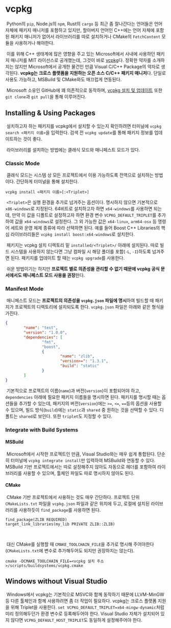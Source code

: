 # vcpkg

&nbsp;Python의 `pip`, Node.js의 `npm`, Rust의 `cargo` 등 최근 좀 잘나간다는 언어들은 언어 자체에 패키지 매니저를 포함하고 있지만, 할아버지 언어인 C++에는 언어 자체에 포함된 패키지 매니저가 없어서 라이브러리를 따로 설치하거나 CMake의 `FetchContent` 모듈을 사용하거나 해야한다.


&nbsp;이를 위해 C++ 생태계에 많은 영향을 주고 있는 Microsoft에서 사내에 사용하던 패키지 매니저를 MIT 라이선스로 공개했는데, 그것이 바로 [vcpkg](https://vcpkg.io/en/)다. 정확한 약자를 소개하지는 않지만 Microsoft에서 공개한 물건인 만큼 Visual C/C++ Package의 약자로 생각된다. **vcpkg는 크로스 플랫폼을 지원하는 오픈 소스 C/C++ 패키지 매니저**다. 단일로 사용도 가능하고, MSBuild 및 CMake와도 매끄럽게 연동된다.


&nbsp;Microsoft 소유인 GitHub에 꽤 의존적으로 동작하며, [vcpkg 설치 및 업데이트](https://github.com/microsoft/vcpkg) 또한 `git clone`과 `git pull`을 통해 이루어진다.


## Installing & Using Packages

&nbsp;설치하고자 하는 패키지를 vcpkg에서 설치할 수 있는지 확인하려면 터미널에 `vcpkg search <패키지 이름>`을 입력한다. 검색 전 `vcpkg update`를 통해 패키지 정보를 업데이트하는 것이 좋다.


&nbsp;라이브러리를 설치하는 방법에는 클래식 모드와 매니페스트 모드가 있다.


### Classic Mode

&nbsp;클래식 모드는 시스템 상 모든 프로젝트에서 이용 가능하도록 전역으로 설치하는 방법이다. 간단하게 터미널을 통해 설치한다.

```Shell
vcpkg install <패키지 이름>[:<Triplet>]
```

&nbsp;`<Triplet>`은 실행 환경을 추가로 넘겨주는 옵션이다. 명시하지 않으면 기본적으로 `x86-windows`로 지정된다. 64비트로 설치하고자 하면 `x64-windows`를 사용하면 되는데, 만약 이 값을 디폴트로 설정하고자 하면 환경 변수 `VCPKG_DEFAULT_TRIPLET`를 추가하여 값을 `x64-windows`로 설정한다. 그 외 가능한 값은 `x64-linux`, `arm64-osx` 등 명령어 세트와 운영 체제 종류에 따라 선택하면 된다. 예를 들어 Boost C++ Libraries의 핵심 라이브러리들은 `vcpkg install boost:x64-windows`로 설치한다.


&nbsp;패키지는 vcpkg 설치 디렉토리 밑 `installed/<Triplet>/` 아래에 설치된다. 따로 빌드 시스템을 사용하지 않는다면 그냥 컴파일 시 해당 폴더를 포함(`-L`, `-I`)하도록 넘겨주면 된다. 패키지를 업데이트 할 때는 `vcpkg upgrade`를 사용한다.


&nbsp;쉬운 방법이기는 하지만 **프로젝트 별로 의존성을 관리할 수 없기 때문에 vcpkg 공식 문서에서도 매니페스트 모드 사용을 권장**한다.


### Manifest Mode

&nbsp;매니페스트 모드는 **프로젝트의 의존성을 `vcpkg.json` 파일에 명시**하여 빌드할 때 패키지가 프로젝트의 디렉토리에 설치되도록 한다. `vcpkg.json` 파일은 아래와 같은 형식을 가진다.

```JSON
{
        "name": "test",
        "version": "1.0.0",
        "dependencies": [
                "fmt",
                "boost",
                {
                        "name": "zlib",
                        "version>=": "1.3.1",
                        "build": "static"
                }
        ]
}
```

&nbsp;기본적으로 프로젝트의 이름(`name`)과 버전(`version`)이 포함되어야 하고, `dependencies` 아래에 필요한 패키지 이름들을 명시하면 된다. 패키지를 명시할 때는 옵션들을 추가할 수 있는데, 패키지의 버전(`version`)에는 `>=`, `<=`, `==`등의 옵션을 사용할 수 있으며, 빌드 방식(`build`)에는 `static`과 `shared` 중 원하는 것을 선택할 수 있다. 디폴트는 `shared`로 보인다. 또한 `triplet`도 지정할 수 있다.


### Integrate with Build Systems

#### MSBuild

&nbsp;Microsoft에서 시작한 프로젝트인 만큼, Visual Studio와는 매우 쉽게 통합된다. 단순히 터미널에 `vcpkg integrate install`만 입력하여 MSBuild와 연동할 수 있다. MSBuild 기반 프로젝트에서는 따로 설정해주지 않아도 자동으로 헤더를 포함하여 라이브러리를 사용할 수 있으며, 툴체인 파일도 따로 명시하지 않아도 된다.


#### CMake

&nbsp;CMake 기반 프로젝트에서 사용하는 것도 매우 간단하다. 프로젝트 단위 `CMakeLists.txt` 파일을 `vcpkg.json` 파일과 같은 위치에 두고, 로컬에 설치된 라이브러리를 사용하듯이 `find_package`를 사용하면 된다.

```Text
find_package(ZLIB REQUIRED)
target_link_libraries(my_lib PRIVATE ZLIB::ZLIB)
```
<br>

&nbsp;대신 CMake를 실행할 때 `CMAKE_TOOLCHAIN_FILE`을 추가로 명시해 주어야한다(`CMakeLists.txt`에 변수로 추가해두어도 되지만 권장하지는 않는다).

```Shell
cmake -DCMAKE_TOOLCHAIN_FILE=<vcpkg 설치 주소>/scripts/buildsystems/vcpkg.cmake
```


## Windows without Visual Studio

&nbsp;Windows에서 vcpkg는 기본적으로 MSVC와 함께 동작하기 때문에 LLVM-MinGW 등 다른 툴체인과 함께 사용하려면 좀 더 작업이 필요하다. vcpkg는 크로스 플랫폼 지원을 위해 Triplet을 사용한다. `set VCPKG_DEFAULT_TRIPLET=x64-mingw-dynamic`처럼 미리 정의해두던가 환경 변수로 등록해두어야 한다. Visual Studio 자체가 설치되어 있지 않다면 `VCPKG_DEFAULT_HOST_TRIPLET`도 동일하게 설정해주어야 한다.
